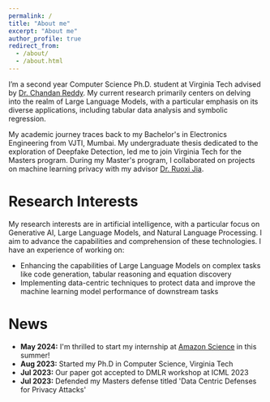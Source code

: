 ```yaml
---
permalink: /
title: "About me"
excerpt: "About me"
author_profile: true
redirect_from: 
  - /about/
  - /about.html
---
```


I’m a second year Computer Science Ph.D. student at Virginia Tech advised by [Dr. Chandan Reddy](https://people.cs.vt.edu/reddy/). My current research primarily centers on delving into the realm of Large Language Models, with a particular emphasis on its diverse applications, including tabular data analysis and symbolic regression.

My academic journey traces back to my Bachelor's in Electronics Engineering from VJTI, Mumbai. My undergraduate thesis dedicated to the exploration of Deepfake Detection, led me to join Virginia Tech for the Masters program. During my Master's program, I collaborated on projects on machine learning privacy with my advisor [Dr. Ruoxi Jia](https://ruoxijia.info/). 

Research Interests
=====
My research interests are in artificial intelligence, with a particular focus on Generative AI, Large Language Models, and Natural Language Processing. I aim to advance the capabilities and comprehension of these technologies. I have an experience of working on:
* Enhancing the capabilities of Large Language Models on complex tasks like code generation, tabular reasoning and equation discovery
* Implementing data-centric techniques to protect data and improve the machine learning model performance of downstream tasks

News
=====
* **May 2024:** I'm thrilled to start my internship at [Amazon Science](https://www.amazon.science/) in this summer!
* **Aug 2023:** Started my Ph.D in Computer Science, Virginia Tech
* **Jul 2023:** Our paper got accepted to DMLR workshop at ICML 2023
* **Jul 2023:** Defended my Masters defense titled 'Data Centric Defenses for Privacy Attacks'
